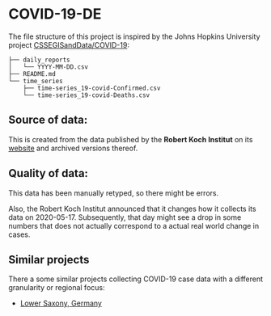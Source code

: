 # COVID-19-DE

The file structure of this project is inspired by the Johns Hopkins University project [CSSEGISandData/COVID-19](https://github.com/CSSEGISandData/COVID-19):

```
├── daily_reports
│   └── YYYY-MM-DD.csv
├── README.md
└── time_series
    ├── time-series_19-covid-Confirmed.csv
    └── time-series_19-covid-Deaths.csv
```

## Source of data:

This is created from the data published by the **Robert Koch Institut** on its [website](https://www.rki.de/DE/Content/InfAZ/N/Neuartiges_Coronavirus/Fallzahlen.html) and archived versions thereof.

## Quality of data:

This data has been manually retyped, so there might be errors.

Also, the Robert Koch Institut announced that it changes how it collects its data on 2020-05-17.
Subsequently, that day might see a drop in some numbers that does not actually correspond to a actual real world change in cases.

## Similar projects

There a some similar projects collecting COVID-19 case data with a different granularity or regional focus:

* [Lower Saxony, Germany](https://github.com/codeforosnabrueck/COVID-19-NDS/)

